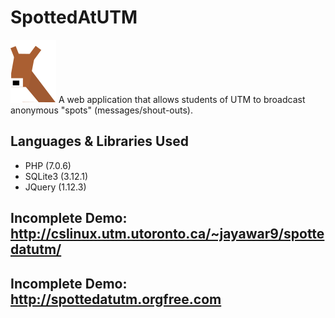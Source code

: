 # SpottedAtUTM
![alt text](https://github.com/NimJay/spottedatutm/blob/develop/images/logo.svg "Spotted At UTM")
A web application that allows students of UTM to broadcast anonymous "spots" (messages/shout-outs).

## Languages & Libraries Used
- PHP (7.0.6)
- SQLite3 (3.12.1)
- JQuery (1.12.3)

## Incomplete Demo: <http://cslinux.utm.utoronto.ca/~jayawar9/spottedatutm/>
## Incomplete Demo: <http://spottedatutm.orgfree.com>